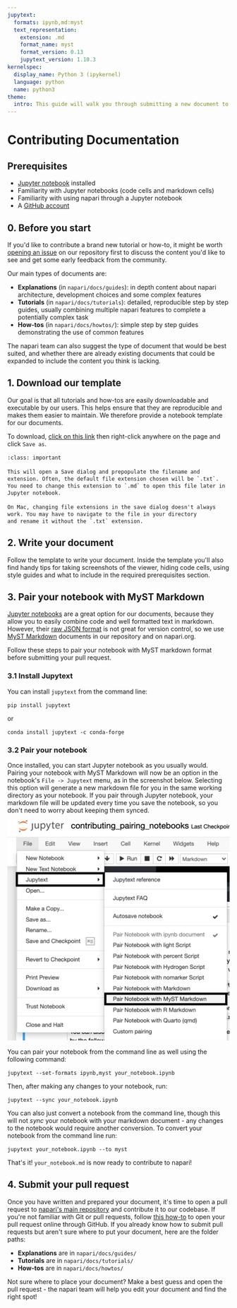 ```yaml
---
jupytext:
  formats: ipynb,md:myst
  text_representation:
    extension: .md
    format_name: myst
    format_version: 0.13
    jupytext_version: 1.10.3
kernelspec:
  display_name: Python 3 (ipykernel)
  language: python
  name: python3
theme:
  intro: This guide will walk you through submitting a new document to napari.org.
---
```


# Contributing Documentation

## Prerequisites
- [Jupyter notebook](https://jupyter.org/) installed
- Familiarity with Jupyter notebooks (code cells and markdown cells)
- Familiarity with using napari through a Jupyter notebook
- A [GitHub account](https://github.com)

## 0. Before you start

If you'd like to contribute a brand new tutorial or how-to, it might be worth [opening an issue](https://github.com/napari/napari/issues/new?assignees=&labels=documentation&template=documentation.md&title=)
 on our repository first to discuss the content you'd like to see and get some early feedback from the community.

Our main types of documents are:

- **Explanations** (in `napari/docs/guides`): in depth content about napari architecture, development choices and some complex features 
- **Tutorials** (in `napari/docs/tutorials`): detailed, reproducible step by step guides, usually combining multiple napari features to complete a potentially complex task
- **How-tos** (in `napari/docs/howtos/`): simple step by step guides demonstrating the use of common features

The napari team can also suggest the type of document that would be best suited, and whether there are already
existing documents that could be expanded to include the content you think is lacking. 

## 1. Download our template

Our goal is that all tutorials and how-tos are easily downloadable and executable by our users. 
This helps ensure that they are reproducible and makes them easier to maintain. 
We therefore provide a notebook template for our documents.

To download, [click on this link](https://raw.githubusercontent.com/napari/napari.github.io/9aac1c2d69ef0b0bc196ec1ccacba1c1f806eea4/developers/documentation/docs_template.md) then right-click anywhere on the page and click `Save as`. 

```{admonition} Choose .md as the file extension
:class: important

This will open a Save dialog and prepopulate the filename and extension. Often, the default file extension chosen will be `.txt`.
You need to change this extension to `.md` to open this file later in Jupyter notebook.

On Mac, changing file extensions in the save dialog doesn't always work. You may have to navigate to the file in your directory
and rename it without the `.txt` extension.
```

## 2. Write your document

Follow the template to write your document. Inside the template you'll also find handy tips for taking screenshots of the viewer,
hiding code cells, using style guides and what to include in the required prerequisites section.

## 3. Pair your notebook with MyST Markdown

[Jupyter notebooks](https://jupyter.org/) are a great option for our documents, because they allow you to easily combine code and well formatted text in markdown. 
However, their [raw JSON format](https://numpy.org/numpy-tutorials/content/pairing.html#background) is not great for version control, so we use [MyST Markdown](https://myst-parser.readthedocs.io/en/latest/) documents in our repository and on napari.org.  

Follow these steps to pair your notebook with MyST markdown format before submitting your pull request.

### 3.1 Install Jupytext
You can install `jupytext` from the command line:

```
pip install jupytext
```

or

```
conda install jupytext -c conda-forge
```

### 3.2 Pair your notebook
Once installed, you can start Jupyter notebook as you usually would. Pairing your notebook with MyST Markdown
 will now be an option in the notebook's `File -> Jupytext` menu, as in the screenshot below. Selecting this option will generate a new markdown file
 for you in the same working directory as your notebook.
If you pair through Jupyter notebook, your markdown file will be updated every time you save the notebook,
so you don't need to worry about keeping them synced.

![Screenshot of Jupyter Notebook with File -> Jupytext menu open and Pair Notebook with MyST Markdown selected.](assets/jupyter_jupytext.png)

You can pair your notebook from the command line as well using the following command:

```
jupytext --set-formats ipynb,myst your_notebook.ipynb
```

Then, after making any changes to your notebook, run:

```
jupytext --sync your_notebook.ipynb
```

You can also just convert a notebook from the command line, though this will not *sync* your notebook with your markdown document - any changes to the notebook would require another conversion. To convert your notebook from the command line run:

```
jupytext your_notebook.ipynb --to myst
```

That's it! `your_notebook.md` is now ready to contribute to napari!
## 4. Submit your pull request

Once you have written and prepared your document, it's time to open a pull request to [napari's main repository](https://github.com/napari/napari) and contribute it to our codebase. 
If you're not familiar with Git or pull requests, follow [this how-to](./how_to_submit_pr_online.md) to open your pull request online through GitHub. 
If you already know how to submit pull requests but aren't sure where to put your document, here are the folder paths:

- **Explanations** are in `napari/docs/guides/`
- **Tutorials** are in `napari/docs/tutorials/`
- **How-tos** are in `napari/docs/howtos/`

Not sure where to place your document? Make a best guess and open the pull request - the napari team will
help you edit your document and find the right spot!
